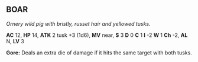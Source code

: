 ## BOAR

_Ornery wild pig with bristly, russet hair and yellowed tusks._

**AC** 12, **HP** 14, **ATK** 2 tusk +3 (1d6), **MV** near, **S** 3 **D** 0 **C** 1 **I** -2 **W** 1 **Ch** -2, **AL** N, **LV** 3

**Gore:** Deals an extra die of damage if it hits the same target with both tusks.


